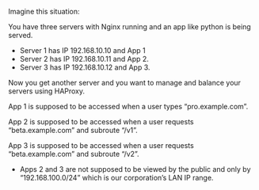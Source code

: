 Imagine this situation:

You have three servers with Nginx running and an app like python is being served.
- Server 1 has IP 192.168.10.10 and App 1
- Server 2 has IP 192.168.10.11 and App 2.
- Server 3 has IP 192.168.10.12 and App 3.

Now you get another server and you want to manage and balance your servers using
HAProxy.

App 1 is supposed to be accessed when a user types “pro.example.com”.

App 2 is supposed to be accessed when a user requests “beta.example.com” and
subroute “/v1”.

App 3 is supposed to be accessed when a user requests “beta.example.com” and
subroute “/v2”.

- Apps 2 and 3 are not supposed to be viewed by the public and only by “192.168.100.0/24” which is our corporation’s LAN IP range.
